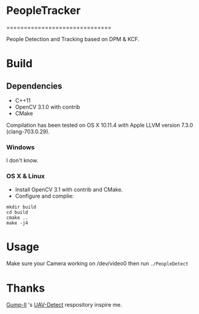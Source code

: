 # PeopleTracker
==============================

People Detection and Tracking based on DPM &amp; KCF.
# Build
## Dependencies
* C++11
* OpenCV 3.1.0 with contrib
* CMake

Compilation has been tested on OS X 10.11.4 with Apple LLVM version 7.3.0 (clang-703.0.29).

### Windows
I don't know.

### OS X & Linux
* Install OpenCV 3.1 with contrib and CMake.
* Configure and complie:

`mkdir build`<br />
`cd build`<br />
`cmake ..`<br />
`make -j4`<br />

# Usage
Make sure your Camera working on /dev/video0 
then run `./PeopleDetect`

# Thanks
[Gump-II](https://github.com/Gump-II) 's [UAV-Detect](https://github.com/Gump-II/UAV-Detect) respository inspire me.